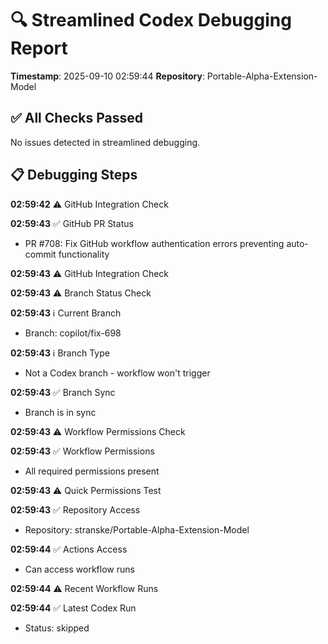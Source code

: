# 🔍 Streamlined Codex Debugging Report

**Timestamp**: 2025-09-10 02:59:44
**Repository**: Portable-Alpha-Extension-Model

## ✅ All Checks Passed
No issues detected in streamlined debugging.

## 📋 Debugging Steps
**02:59:42** ⚠️ GitHub Integration Check

**02:59:43** ✅ GitHub PR Status
  - PR #708: Fix GitHub workflow authentication errors preventing auto-commit functionality

**02:59:43** ⚠️ GitHub Integration Check

**02:59:43** ⚠️ Branch Status Check

**02:59:43** ℹ️ Current Branch
  - Branch: copilot/fix-698

**02:59:43** ℹ️ Branch Type
  - Not a Codex branch - workflow won't trigger

**02:59:43** ✅ Branch Sync
  - Branch is in sync

**02:59:43** ⚠️ Workflow Permissions Check

**02:59:43** ✅ Workflow Permissions
  - All required permissions present

**02:59:43** ⚠️ Quick Permissions Test

**02:59:43** ✅ Repository Access
  - Repository: stranske/Portable-Alpha-Extension-Model

**02:59:44** ✅ Actions Access
  - Can access workflow runs

**02:59:44** ⚠️ Recent Workflow Runs

**02:59:44** ✅ Latest Codex Run
  - Status: skipped
